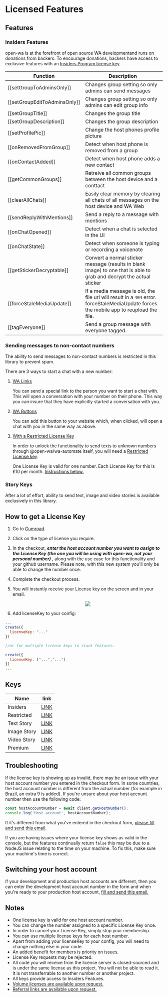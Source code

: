 # Licensed Features

## Features

### Insiders Features

open-wa is at the forefront of open source WA developmentand runs on donations from backers. To encourage donations, backers have access to exclusive features with an [Insiders Program license key](https://gumroad.com/l/BTMt).


| Function                          | Description |
| --------------------------------- | ----------- |
| [[setGroupToAdminsOnly]]                  | Changes group setting so only admins can send messages            |
| [[setGroupEditToAdminsOnly]]                   | Changes group setting so only admins can edit group info            |
| [[setGroupTitle]]                   | Changes the group title           |
| [[setGroupDescription]]                   | Changes the group description         |
| [[setProfilePic]]                   | Change the host phones profile picture           |
| [[onRemovedFromGroup]]                   | Detect when host phone is removed from a group           |
| [[onContactAdded]]                   | Detect when host phone adds a new contact           |
| [[getCommonGroups]]                   | Retreive all common groups between the host device and a conttact           |
| [[clearAllChats]]                   | Easily clear memory by clearing all chats of all messages on the host device and WA Web           |
| [[sendReplyWithMentions]]                   | Send a reply to a message with mentions           |
| [[onChatOpened]]                   | Detect when a chat is selected in the UI           |
| [[onChatState]]                   | Detect when someone is typing or recording a voicenote           |
| [[getStickerDecryptable]]                   | Convert a normal sticker message (results in blank image) to one that is able to grab and decrypt the actual sticker           |
| [[forceStaleMediaUpdate]]                   | If a media message is old, the file url will result in a `404` error. forceStaleMediaUpdate forces the mobile app to reupload the file.           |
| [[tagEveryone]]                   | Send a group message with everyone tagged.           |

### Sending messages to non-contact numbers

The ability to send messages to non-contact numbers is restricted in this library to prevent spam.

There are 3 ways to start a chat with a new number:

1. [WA Links](https://faq.whatsapp.com/en/26000030/)
  
      You can send a special link to the person you want to start a chat with. This will open a conversation with your number on their phone. This way you can insure that they have explicitly started a conversation with you.
2. [WA Buttons](https://github.com/smashah/whatsapp-button?ref=open-wa-nodejs)

      You can add this button to your website which, when clicked, will open a chat with you in the same way as above.
3. [With a Restricted License Key](#how-to-get-a-license-key)

     In order to unlock the functionality to send texts to unknown numbers through @open-wa/wa-automate itself, you will need a [Restricted License key](https://gumroad.com/l/BTMt?tier=1%20Restricted%20License%20Key).

     One License Key is valid for one number. Each License Key for this is £10 per month. [Instructions below.](#how-to-get-a-license-key)

### Story Keys

After a lot of effort, ability to send text, image and video stories is available exclusively in this library.

## How to get a License Key

1. Go to [Gumroad](https://gum.co/BTMt?tier=1%20Restricted%20License%20Key).
2. Click on the type of license you require.
3. In the checkout, ***enter the host account number you want to assign to the License Key (the one you will be using with open-wa, not your personal number)*** , along with the use case for this functionality and your github username. Please note, with this new system you'll only be able to change the number once.
4. Complete the checkout process.
5. You will instantly receive your License key on the screen and in your email.

   <div align="center">
   <img src="https://raw.githubusercontent.com/open-wa/wa-automate-nodejs/master/resources/membership.png"/>
   </div>

6. Add licenseKey to your config:

```javascript
...
create({
  licenseKey: "..."
})

//or for multiple license keys to stack features.

create({
  licenseKey: ["...","..."]
})
...
```

## Keys

| Name | link |
| --------------------------------- | ----------- |
| Insiders | [LINK](https://gum.co/BTMt?tier=Insiders%20Program) |
| Restricted | [LINK](https://gumroad.com/l/BTMt?tier=1%20Restricted%20License%20Key) |
| Text Story | [LINK](https://gum.co/BTMt?tier=1%20Text%20Story%20License%20Key) |
| Image Story | [LINK](https://gum.co/BTMt?tier=1%20Image%20Story%20License%20Key) |
| Video Story | [LINK](https://gum.co/BTMt?tier=1%20Video%20Story%20License%20Key) |
| Premium | [LINK](https://gum.co/BTMt?tier=1%20Premium%20License%20Key) |

## Troubleshooting

If the license key is showing up as invalid, there may be an issue with your host account number you entered in the checkout form. In some countries, the host account number is different from the actual number (for example in Brazil, an extra 9 is added). If you're unsure about your host account number then use the following code:

```javascript
const hostAccountNumber = await client.getHostNumber();
console.log('Host account', hostAccountNumber);
```

If it's different from what you've entered in the checkout form, [please fill and send this email.](mailto:shah@idk.uno?subject=OPENWA%3A%20WRONG%20HOST%20ACC%20NUMBER&body=email%20used%20to%20buy%20key%3A%0D%0Alicense%20key%3A%0D%0Acorrect%20host%20account%20number%3A%0D%0A)

If you are having issues where your license key shows as valid in the console, but the features continually return `false` this may be due to a NodeJS issue relating to the time on your machine. To fix this, make sure your machine's time is correct.

## Switching your host account

If your development and production host accounts are different, then you can enter the development host account number in the form and when you're ready to your production host account, [fill and send this email.](mailto:shah@idk.uno?subject=OPENWA%3A%PRODUCTION%20HOST%20ACC%20NUMBER&body=email%20used%20to%20buy%20key%3A%0D%0Alicense%20key%3A%0D%0Acorrect%20host%20account%20number%3A%0D%0A)

## Notes

- One license key is valid for one host account number.
- You can change the number assigned to a specific License Key once.
- In order to cancel your License Key, simply stop your membership.
- You can use multiple license keys for each host number.
- Apart from adding your licenseKey to your config, you will need to change nothing else in your code.
- An added benefit for members is priority on issues.
- License Key requests may be rejected.
- All code you will receive from the license server is closed-sourced and is under the same license as this project. You will not be able to read it. It is not transferrable to another number or another project.
- All keys provide access to Insiders Features.
- [Volume licenses are available upon request.](mailto:shah@idk.uno?subject=OPENWA%3A%VOLUME%%20LICENSE)
- [Referral links are available upon request.](mailto:shah@idk.uno?subject=OPENWA%3A%Referral%%20Scheme)